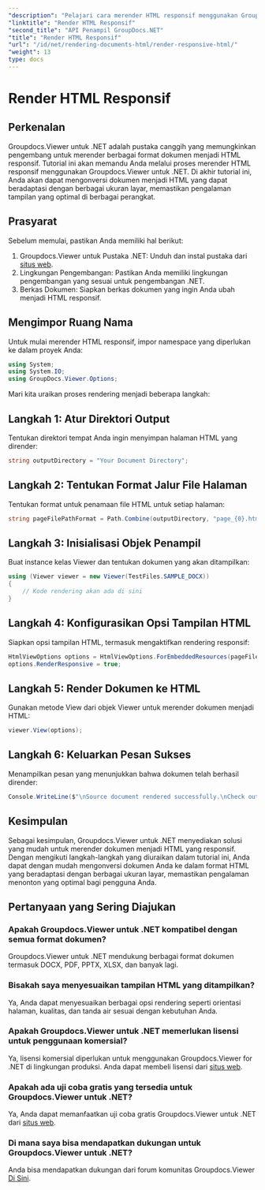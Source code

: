 ```yaml
---
"description": "Pelajari cara merender HTML responsif menggunakan Groupdocs.Viewer untuk .NET, memastikan pengalaman menonton yang optimal di semua perangkat."
"linktitle": "Render HTML Responsif"
"second_title": "API Penampil GroupDocs.NET"
"title": "Render HTML Responsif"
"url": "/id/net/rendering-documents-html/render-responsive-html/"
"weight": 13
type: docs
---
```

# Render HTML Responsif

## Perkenalan
Groupdocs.Viewer untuk .NET adalah pustaka canggih yang memungkinkan pengembang untuk merender berbagai format dokumen menjadi HTML responsif. Tutorial ini akan memandu Anda melalui proses merender HTML responsif menggunakan Groupdocs.Viewer untuk .NET. Di akhir tutorial ini, Anda akan dapat mengonversi dokumen menjadi HTML yang dapat beradaptasi dengan berbagai ukuran layar, memastikan pengalaman tampilan yang optimal di berbagai perangkat.
## Prasyarat
Sebelum memulai, pastikan Anda memiliki hal berikut:
1. Groupdocs.Viewer untuk Pustaka .NET: Unduh dan instal pustaka dari [situs web](https://releases.groupdocs.com/viewer/net/).
2. Lingkungan Pengembangan: Pastikan Anda memiliki lingkungan pengembangan yang sesuai untuk pengembangan .NET.
3. Berkas Dokumen: Siapkan berkas dokumen yang ingin Anda ubah menjadi HTML responsif.

## Mengimpor Ruang Nama
Untuk mulai merender HTML responsif, impor namespace yang diperlukan ke dalam proyek Anda:
```csharp
using System;
using System.IO;
using GroupDocs.Viewer.Options;
```

Mari kita uraikan proses rendering menjadi beberapa langkah:
## Langkah 1: Atur Direktori Output
Tentukan direktori tempat Anda ingin menyimpan halaman HTML yang dirender:
```csharp
string outputDirectory = "Your Document Directory";
```
## Langkah 2: Tentukan Format Jalur File Halaman
Tentukan format untuk penamaan file HTML untuk setiap halaman:
```csharp
string pageFilePathFormat = Path.Combine(outputDirectory, "page_{0}.html");
```
## Langkah 3: Inisialisasi Objek Penampil
Buat instance kelas Viewer dan tentukan dokumen yang akan ditampilkan:
```csharp
using (Viewer viewer = new Viewer(TestFiles.SAMPLE_DOCX))
{
    // Kode rendering akan ada di sini
}
```
## Langkah 4: Konfigurasikan Opsi Tampilan HTML
Siapkan opsi tampilan HTML, termasuk mengaktifkan rendering responsif:
```csharp
HtmlViewOptions options = HtmlViewOptions.ForEmbeddedResources(pageFilePathFormat);
options.RenderResponsive = true;
```
## Langkah 5: Render Dokumen ke HTML
Gunakan metode View dari objek Viewer untuk merender dokumen menjadi HTML:
```csharp
viewer.View(options);
```
## Langkah 6: Keluarkan Pesan Sukses
Menampilkan pesan yang menunjukkan bahwa dokumen telah berhasil dirender:
```csharp
Console.WriteLine($"\nSource document rendered successfully.\nCheck output in {outputDirectory}.");
```

## Kesimpulan
Sebagai kesimpulan, Groupdocs.Viewer untuk .NET menyediakan solusi yang mudah untuk merender dokumen menjadi HTML yang responsif. Dengan mengikuti langkah-langkah yang diuraikan dalam tutorial ini, Anda dapat dengan mudah mengonversi dokumen Anda ke dalam format HTML yang beradaptasi dengan berbagai ukuran layar, memastikan pengalaman menonton yang optimal bagi pengguna Anda.
## Pertanyaan yang Sering Diajukan
### Apakah Groupdocs.Viewer untuk .NET kompatibel dengan semua format dokumen?
Groupdocs.Viewer untuk .NET mendukung berbagai format dokumen termasuk DOCX, PDF, PPTX, XLSX, dan banyak lagi.
### Bisakah saya menyesuaikan tampilan HTML yang ditampilkan?
Ya, Anda dapat menyesuaikan berbagai opsi rendering seperti orientasi halaman, kualitas, dan tanda air sesuai dengan kebutuhan Anda.
### Apakah Groupdocs.Viewer untuk .NET memerlukan lisensi untuk penggunaan komersial?
Ya, lisensi komersial diperlukan untuk menggunakan Groupdocs.Viewer for .NET di lingkungan produksi. Anda dapat membeli lisensi dari [situs web](https://purchase.groupdocs.com/buy).
### Apakah ada uji coba gratis yang tersedia untuk Groupdocs.Viewer untuk .NET?
Ya, Anda dapat memanfaatkan uji coba gratis Groupdocs.Viewer untuk .NET dari [situs web](https://releases.groupdocs.com/).
### Di mana saya bisa mendapatkan dukungan untuk Groupdocs.Viewer untuk .NET?
Anda bisa mendapatkan dukungan dari forum komunitas Groupdocs.Viewer [Di Sini](https://forum.groupdocs.com/c/viewer/9).